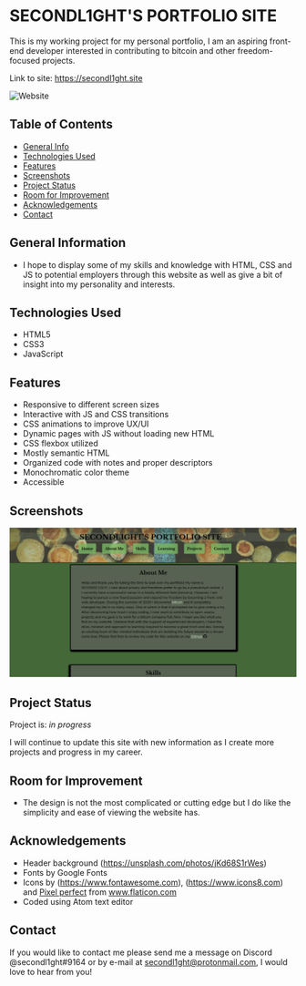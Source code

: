 # SECONDL1GHT'S PORTFOLIO SITE

This is my working project for my personal portfolio, I am an aspiring front-end developer interested in contributing to bitcoin and other freedom-focused projects.

Link to site: https://secondl1ght.site

![Website](https://img.shields.io/website?style=flat-square&url=https%3A%2F%2Fsecondl1ght.site)

## Table of Contents

-   [General Info](#general-information)
-   [Technologies Used](#technologies-used)
-   [Features](#features)
-   [Screenshots](#screenshots)
-   [Project Status](#project-status)
-   [Room for Improvement](#room-for-improvement)
-   [Acknowledgements](#acknowledgements)
-   [Contact](#contact)

## General Information

-   I hope to display some of my skills and knowledge with HTML, CSS and JS to potential employers through this website as well as give a bit of insight into my personality and interests.

## Technologies Used

-   HTML5
-   CSS3
-   JavaScript

## Features

-   Responsive to different screen sizes
-   Interactive with JS and CSS transitions
-   CSS animations to improve UX/UI
-   Dynamic pages with JS without loading new HTML
-   CSS flexbox utilized
-   Mostly semantic HTML
-   Organized code with notes and proper descriptors
-   Monochromatic color theme
-   Accessible

## Screenshots

![screenshot](./images/screenshot.png)

## Project Status

Project is: _in progress_

I will continue to update this site with new information as I create more projects and progress in my career.

## Room for Improvement

-   The design is not the most complicated or cutting edge but I do like the simplicity and ease of viewing the website has.

## Acknowledgements

-   Header background (<https://unsplash.com/photos/jKd68S1rWes>)
-   Fonts by Google Fonts
-   Icons by (<https://www.fontawesome.com>), (<https://www.icons8.com>) and <a href="https://www.flaticon.com/authors/pixel-perfect" title="Pixel perfect">Pixel perfect</a> from <a href="https://www.flaticon.com/" title="Flaticon">www.flaticon.com</a>
-   Coded using Atom text editor

## Contact

If you would like to contact me please send me a message on Discord @secondl1ght#9164 or by e-mail at secondl1ght@protonmail.com, I would love to hear from you!
